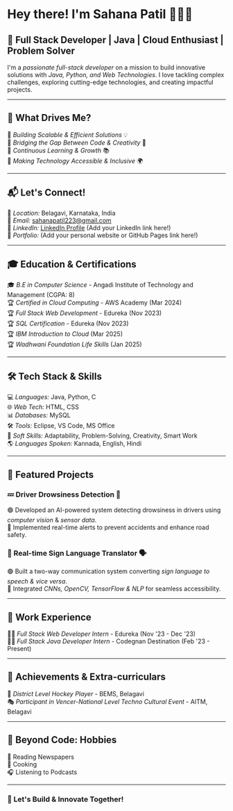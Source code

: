 # Hey there! I'm Sahana Patil 👩‍💻✨

## 🚀 Full Stack Developer | Java | Cloud Enthusiast | Problem Solver

I'm a *passionate full-stack developer* on a mission to build innovative solutions with *Java, Python, and Web Technologies*. I love tackling complex challenges, exploring cutting-edge technologies, and creating impactful projects.

---

## 🌟 What Drives Me?
🔹 *Building Scalable & Efficient Solutions* 💡  
🔹 *Bridging the Gap Between Code & Creativity* 🎨  
🔹 *Continuous Learning & Growth* 📚  
🔹 *Making Technology Accessible & Inclusive* 🌍  

---

## 📬 Let's Connect!
📍 *Location:* Belagavi, Karnataka, India  
📧 *Email:* [sahanapatil223@gmail.com](mailto:sahanapatil223@gmail.com)  
🔗 *LinkedIn:* [LinkedIn Profile](#) (Add your LinkedIn link here!)  
🚀 *Portfolio:* (Add your personal website or GitHub Pages link here!)  

---

## 🎓 Education & Certifications
🎓 *B.E in Computer Science* - Angadi Institute of Technology and Management (CGPA: 8)  
🏆 *Certified in Cloud Computing* - AWS Academy (Mar 2024)  
🏆 *Full Stack Web Development* - Edureka (Nov 2023)  
🏆 *SQL Certification* - Edureka (Nov 2023)  
🏆 *IBM Introduction to Cloud* (Mar 2025)  
🏆 *Wadhwani Foundation Life Skills* (Jan 2025)  

---

## 🛠 Tech Stack & Skills
💻 *Languages:* Java, Python, C  
🌐 *Web Tech:* HTML, CSS  
📊 *Databases:* MySQL  
🛠 *Tools:* Eclipse, VS Code, MS Office  
🧠 *Soft Skills:* Adaptability, Problem-Solving, Creativity, Smart Work  
🌎 *Languages Spoken:* Kannada, English, Hindi  

---

## 🚀 Featured Projects
### 💤 Driver Drowsiness Detection 🚗
🟢 Developed an AI-powered system detecting drowsiness in drivers using *computer vision* & *sensor data*.  
🔴 Implemented real-time alerts to prevent accidents and enhance road safety.  

### 🤟 Real-time Sign Language Translator 🗣
🟢 Built a two-way communication system converting *sign language to speech & vice versa*.  
🔴 Integrated *CNNs, OpenCV, TensorFlow & NLP* for seamless accessibility.  

---

## 💼 Work Experience
👩‍💻 *Full Stack Web Developer Intern* - Edureka (Nov '23 - Dec '23)  
👨‍💻 *Full Stack Java Developer Intern* - Codegnan Destination (Feb '23 - Present)  

---

## 🎯 Achievements & Extra-curriculars
🏑 *District Level Hockey Player* - BEMS, Belagavi  
🎭 *Participant in Vencer-National Level Techno Cultural Event* - AITM, Belagavi  

---

## 🎵 Beyond Code: Hobbies
📖 Reading Newspapers  
🍳 Cooking  
🎧 Listening to Podcasts  

---

### 🚀 Let's Build & Innovate Together!
